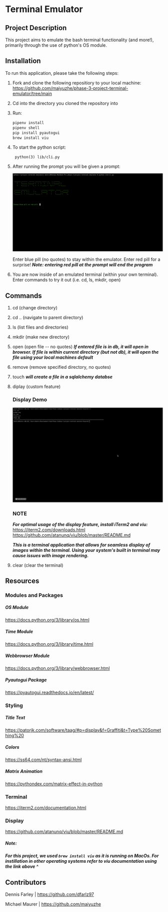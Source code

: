 # Terminal Emulator

## Project Description
This project aims to emulate the bash terminal functionality (and more!), primarily through the use of python's OS module.  

## Installation 
To run this application, please take the following steps: 
1. Fork and clone the following repositiory to your local machine:
    https://github.com/maiyuzhe/phase-3-project-terminal-emulator/tree/main
2. Cd into the directory you cloned the repository into
3. Run: 
    ```
    pipenv install 
    pipenv shell 
    pip install pyautogui
    brew install viu
    ```
4. To start the python script: 
    ```
     python(3) lib/cli.py
    ```
5. After running the prompt you will be given a prompt:

    ![Propmt](Assets/prompt.png)

    Enter blue pill (no quotes) to stay within the emulator.  Enter red pill for a surprise!
    ***Note: entering red pill at the prompt will end the program***

6. You are now inside of an emulated terminal (within your own terminal).  Enter commands to try it out (i.e. cd, ls, mkdir, open)

## Commands
1. cd (change directory)
2. cd .. (navigate to parent directory)
3. ls (list files and directories)
4. mkdir (make new directory)
5. open (open file -- no quotes)
***If entered file is in db, it will open in browser.  If file is within current directory (but not db), it will open the file using your local machines default***
6. remove (remove specified directory, no quotes)
7. touch 
***will create a file in a sqlalchemy databse***
8. diplay (custom feature)
    ### Display Demo
    ![Demo](Assets/demo.gif)

    ### NOTE 
    ***For optimal usage of the display feature, install iTerm2 and viu:*** 
    https://iterm2.com/downloads.html
    https://github.com/atanunq/viu/blob/master/README.md
    
    ***This is a terminal application that allows for seamless display of images within the terminal. Using your system's built in terminal may cause issues with image rendering.***
9. clear (clear the terminal)

## Resources 

### Modules and Packages 
##### OS Module
https://docs.python.org/3/library/os.html
##### Time Module 
https://docs.python.org/3/library/time.html
##### Webbrowser Module 
https://docs.python.org/3/library/webbrowser.html
##### Pyautogui Package
https://pyautogui.readthedocs.io/en/latest/

### Styling
##### Title Text
https://patorjk.com/software/taag/#p=display&f=Graffiti&t=Type%20Something%20
##### Colors
https://ss64.com/nt/syntax-ansi.html
##### Matrix Animation
https://pythondex.com/matrix-effect-in-python

### Terminal 
https://iterm2.com/documentation.html

### Display
https://github.com/atanunq/viu/blob/master/README.md

##### **Note:**

***For this project, we used ``` brew install viu ``` as it is running on MacOs. For instillation in other operating systems refer to viu documentation using the link above ^***

## Contributors
Dennis Farley | https://github.com/dfarlz97

Michael Maurer | https://github.com/maiyuzhe

